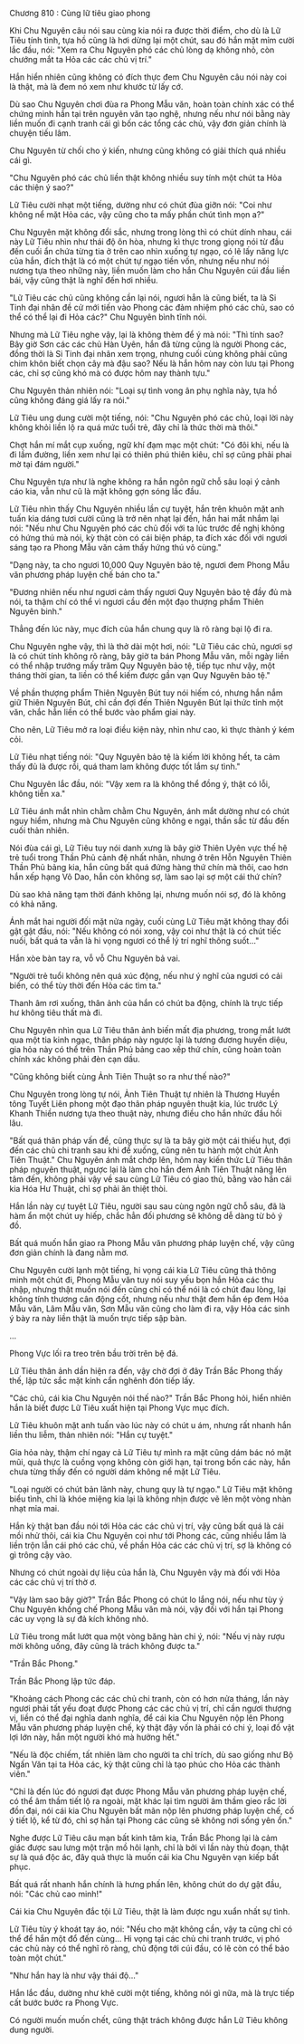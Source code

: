 




Chương 810 : Cùng lữ tiêu giao phong


Khi Chu Nguyên câu nói sau cùng kia nói ra được thời điểm, cho dù là Lữ Tiêu tính tình, tựa hồ cũng là hơi dừng lại một chút, sau đó hắn mặt mỉm cười lắc đầu, nói: "Xem ra Chu Nguyên phó các chủ lòng dạ không nhỏ, còn chướng mắt ta Hỏa các các chủ vị trí."

Hắn hiển nhiên cũng không có đích thực đem Chu Nguyên câu nói này coi là thật, mà là đem nó xem như khước từ lấy cớ.

Dù sao Chu Nguyên chơi đùa ra Phong Mẫu văn, hoàn toàn chính xác có thể chứng minh hắn tại trên nguyên văn tạo nghệ, nhưng nếu như nói bằng này liền muốn đi cạnh tranh cái gì bốn các tổng các chủ, vậy đơn giản chính là chuyện tiếu lâm.

Chu Nguyên từ chối cho ý kiến, nhưng cũng không có giải thích quá nhiều cái gì.

"Chu Nguyên phó các chủ liền thật không nhiều suy tính một chút ta Hỏa các thiện ý sao?"

Lữ Tiêu cười nhạt một tiếng, dường như có chút đùa giỡn nói: "Coi như không nể mặt Hỏa các, vậy cũng cho ta mấy phần chút tình mọn a?"

Chu Nguyên mặt không đổi sắc, nhưng trong lòng thì có chút dính nhau, cái này Lữ Tiêu nhìn như thái độ ôn hòa, nhưng kì thực trong giọng nói từ đầu đến cuối ẩn chứa từng tia ở trên cao nhìn xuống tự ngạo, có lẽ lấy năng lực của hắn, đích thật là có một chút tự ngạo tiền vốn, nhưng nếu như nói nương tựa theo những này, liền muốn làm cho hắn Chu Nguyên cúi đầu liền bái, vậy cũng thật là nghĩ đến hơi nhiều.

"Lữ Tiêu các chủ cũng không cần lại nói, ngươi hẳn là cũng biết, ta là Si Tinh đại nhân đề cử mới tiến vào Phong các đảm nhiệm phó các chủ, sao có thể có thể lại đi Hỏa các?" Chu Nguyên bình tĩnh nói.

Nhưng mà Lữ Tiêu nghe vậy, lại là không thèm để ý mà nói: "Thì tính sao? Bây giờ Sơn các các chủ Hàn Uyên, hắn đã từng cũng là người Phong các, đồng thời là Si Tinh đại nhân xem trọng, nhưng cuối cùng không phải cũng chim khôn biết chọn cây mà đậu sao? Nếu là hắn hôm nay còn lưu tại Phong các, chỉ sợ cũng khó mà có được hôm nay thành tựu."

Chu Nguyên thản nhiên nói: "Loại sự tình vong ân phụ nghĩa này, tựa hồ cũng không đáng giá lấy ra nói."

Lữ Tiêu ung dung cười một tiếng, nói: "Chu Nguyên phó các chủ, loại lời này không khỏi liền lộ ra quá mức tuổi trẻ, đây chỉ là thức thời mà thôi."

Chợt hắn mí mắt cụp xuống, ngữ khí đạm mạc một chút: "Có đôi khi, nếu là đi lầm đường, liền xem như lại có thiên phú thiên kiêu, chỉ sợ cũng phải phai mờ tại đám người."

Chu Nguyên tựa như là nghe không ra hắn ngôn ngữ chỗ sâu loại ý cảnh cáo kia, vẫn như cũ là mặt không gợn sóng lắc đầu.

Lữ Tiêu nhìn thấy Chu Nguyên nhiều lần cự tuyệt, hắn trên khuôn mặt anh tuấn kia dáng tươi cười cũng là trở nên nhạt lại đến, hắn hai mắt nhắm lại nói: "Nếu như Chu Nguyên phó các chủ đối với ta lúc trước đề nghị không có hứng thú mà nói, kỳ thật còn có cái biện pháp, ta đích xác đối với ngươi sáng tạo ra Phong Mẫu văn cảm thấy hứng thú vô cùng."

"Dạng này, ta cho ngươi 10,000 Quy Nguyên bảo tệ, ngươi đem Phong Mẫu văn phương pháp luyện chế bán cho ta."

"Đương nhiên nếu như ngươi cảm thấy ngươi Quy Nguyên bảo tệ đầy đủ mà nói, ta thậm chí có thể vì ngươi cầu đến một đạo thượng phẩm Thiên Nguyên binh."

Thẳng đến lúc này, mục đích của hắn chung quy là rõ ràng bại lộ đi ra.

Chu Nguyên nghe vậy, thì là thở dài một hơi, nói: "Lữ Tiêu các chủ, ngươi sợ là có chút tính không rõ ràng, bây giờ ta bán Phong Mẫu văn, mỗi ngày liền có thể nhập trướng mấy trăm Quy Nguyên bảo tệ, tiếp tục như vậy, một tháng thời gian, ta liền có thể kiếm được gần vạn Quy Nguyên bảo tệ."

Về phần thượng phẩm Thiên Nguyên Bút tuy nói hiếm có, nhưng hắn nắm giữ Thiên Nguyên Bút, chỉ cần đợi đến Thiên Nguyên Bút lại thức tỉnh một văn, chắc hẳn liền có thể bước vào phẩm giai này.

Cho nên, Lữ Tiêu mở ra loại điều kiện này, nhìn như cao, kì thực thành ý kém cỏi.

Lữ Tiêu nhạt tiếng nói: "Quy Nguyên bảo tệ là kiếm lời không hết, ta cảm thấy đủ là được rồi, quá tham lam không được tốt lắm sự tình."

Chu Nguyên lắc đầu, nói: "Vậy xem ra là không thể đồng ý, thật có lỗi, không tiễn xa."

Lữ Tiêu ánh mắt nhìn chằm chằm Chu Nguyên, ánh mắt dường như có chút nguy hiểm, nhưng mà Chu Nguyên cũng không e ngại, thần sắc từ đầu đến cuối thản nhiên.

Nói đùa cái gì, Lữ Tiêu tuy nói danh xưng là bây giờ Thiên Uyên vực thế hệ trẻ tuổi trong Thần Phủ cảnh đệ nhất nhân, nhưng ở trên Hỗn Nguyên Thiên Thần Phủ bảng kia, hắn cũng bất quá đứng hàng thứ chín mà thôi, cao hơn hắn xếp hạng Võ Dao, hắn còn không sợ, làm sao lại sợ một cái thứ chín?

Dù sao khả năng tạm thời đánh không lại, nhưng muốn nói sợ, đó là không có khả năng.

Ánh mắt hai người đối mặt nửa ngày, cuối cùng Lữ Tiêu mặt không thay đổi gật gật đầu, nói: "Nếu không có nói xong, vậy coi như thật là có chút tiếc nuối, bất quá ta vẫn là hi vọng ngươi có thể lý trí nghĩ thông suốt..."

Hắn xòe bàn tay ra, vỗ vỗ Chu Nguyên bả vai.

"Người trẻ tuổi không nên quá xúc động, nếu như ý nghĩ của ngươi có cải biến, có thể tùy thời đến Hỏa các tìm ta."

Thanh âm rơi xuống, thân ảnh của hắn có chút ba động, chính là trực tiếp hư không tiêu thất mà đi.

Chu Nguyên nhìn qua Lữ Tiêu thân ảnh biến mất địa phương, trong mắt lướt qua một tia kinh ngạc, thân pháp này ngược lại là tương đương huyền diệu, gia hỏa này có thể trên Thần Phủ bảng cao xếp thứ chín, cũng hoàn toàn chính xác không phải đèn cạn dầu.

"Cũng không biết cùng Ảnh Tiên Thuật so ra như thế nào?"

Chu Nguyên trong lòng tự nói, Ảnh Tiên Thuật tự nhiên là Thương Huyền tông Tuyết Liên phong một đạo thân pháp nguyên thuật kia, lúc trước Lý Khanh Thiền nương tựa theo thuật này, nhưng điều cho hắn nhức đầu hồi lâu.

"Bất quá thân pháp vấn đề, cũng thực sự là ta bây giờ một cái thiếu hụt, đợi đến các chủ chi tranh sau khi để xuống, cũng nên tu hành một chút Ảnh Tiên Thuật." Chu Nguyên ánh mắt chớp lên, hôm nay kiến thức Lữ Tiêu thân pháp nguyên thuật, ngược lại là làm cho hắn đem Ảnh Tiên Thuật nâng lên tâm đến, không phải vậy về sau cùng Lữ Tiêu có giao thủ, bằng vào hắn cái kia Hóa Hư Thuật, chỉ sợ phải ăn thiệt thòi.

Hắn lần này cự tuyệt Lữ Tiêu, người sau sau cùng ngôn ngữ chỗ sâu, đã là hàm ẩn một chút uy hiếp, chắc hẳn đối phương sẽ không dễ dàng từ bỏ ý đồ.

Bất quá muốn hắn giao ra Phong Mẫu văn phương pháp luyện chế, vậy cũng đơn giản chính là đang nằm mơ.

Chu Nguyên cười lạnh một tiếng, hi vọng cái kia Lữ Tiêu cũng thả thông minh một chút đi, Phong Mẫu văn tuy nói suy yếu bọn hắn Hỏa các thu nhập, nhưng thật muốn nói đến cũng chỉ có thể nói là có chút đau lòng, lại không tính thương cân động cốt, nhưng nếu như thật đem hắn ép đem Hỏa Mẫu văn, Lâm Mẫu văn, Sơn Mẫu văn cũng cho làm đi ra, vậy Hỏa các sinh ý bày ra này liền thật là muốn trực tiếp sập bàn.

...

Phong Vực lối ra treo trên bầu trời trên bệ đá.

Lữ Tiêu thân ảnh dần hiện ra đến, vậy chờ đợi ở đây Trần Bắc Phong thấy thế, lập tức sắc mặt kính cẩn nghênh đón tiếp lấy.

"Các chủ, cái kia Chu Nguyên nói thế nào?" Trần Bắc Phong hỏi, hiển nhiên hắn là biết được Lữ Tiêu xuất hiện tại Phong Vực mục đích.

Lữ Tiêu khuôn mặt anh tuấn vào lúc này có chút u ám, nhưng rất nhanh hắn liền thu liễm, thản nhiên nói: "Hắn cự tuyệt."

Gia hỏa này, thậm chí ngay cả Lữ Tiêu tự mình ra mặt cũng dám bác nó mặt mũi, quả thực là cuồng vọng không còn giới hạn, tại trong bốn các này, hắn chưa từng thấy đến có người dám không nể mặt Lữ Tiêu.

"Loại người có chút bản lãnh này, chung quy là tự ngạo." Lữ Tiêu mặt không biểu tình, chỉ là khóe miệng kia lại là không nhịn được vẽ lên một vòng nhàn nhạt mỉa mai.

Hắn kỳ thật ban đầu nói tới Hỏa các các chủ vị trí, vậy cũng bất quá là cái mồi nhử thôi, cái kia Chu Nguyên coi như tới Phong các, cũng nhiều lắm là liền trộn lẫn cái phó các chủ, về phần Hỏa các các chủ vị trí, sợ là không có gì trông cậy vào.

Nhưng có chút ngoài dự liệu của hắn là, Chu Nguyên vậy mà đối với Hỏa các các chủ vị trí thờ ơ.

"Vậy làm sao bây giờ?" Trần Bắc Phong có chút lo lắng nói, nếu như tùy ý Chu Nguyên khống chế Phong Mẫu văn mà nói, vậy đối với hắn tại Phong các uy vọng là sự đả kích không nhỏ.

Lữ Tiêu trong mắt lướt qua một vòng băng hàn chi ý, nói: "Nếu vị này rượu mời không uống, đây cũng là trách không được ta."

"Trần Bắc Phong."

Trần Bắc Phong lập tức đáp.

"Khoảng cách Phong các các chủ chi tranh, còn có hơn nửa tháng, lần này ngươi phải tất yếu đoạt được Phong các các chủ vị trí, chỉ cần ngươi thượng vị, liền có thể đại nghĩa danh nghĩa, để cái kia Chu Nguyên nộp lên Phong Mẫu văn phương pháp luyện chế, kỳ thật đây vốn là phải có chi ý, loại đồ vật lợi lớn này, hắn một người khó mà hưởng hết."

"Nếu là độc chiếm, tất nhiên làm cho người ta chỉ trích, dù sao giống như Bộ Ngấn Văn tại ta Hỏa các, kỳ thật cũng chỉ là tạo phúc cho Hỏa các thành viên."

"Chỉ là đến lúc đó ngươi đạt được Phong Mẫu văn phương pháp luyện chế, có thể âm thầm tiết lộ ra ngoài, mặt khác lại tìm người âm thầm gieo rắc lời đồn đại, nói cái kia Chu Nguyên bất mãn nộp lên phương pháp luyện chế, cố ý tiết lộ, kể từ đó, chỉ sợ hắn tại Phong các cũng sẽ không nơi sống yên ổn."

Nghe được Lữ Tiêu câu mạn bất kinh tâm kia, Trần Bắc Phong lại là cảm giác được sau lưng một trận mồ hôi lạnh, chỉ là bởi vì lần này thủ đoạn, thật sự là quá độc ác, đây quả thực là muốn cái kia Chu Nguyên vạn kiếp bất phục.

Bất quá rất nhanh hắn chính là hưng phấn lên, không chút do dự gật đầu, nói: "Các chủ cao minh!"

Cái kia Chu Nguyên đắc tội Lữ Tiêu, thật là làm được ngu xuẩn nhất sự tình.

Lữ Tiêu tùy ý khoát tay áo, nói: "Nếu cho mặt không cần, vậy ta cũng chỉ có thể để hắn một đổ đến cùng... Hi vọng tại các chủ chi tranh trước, vị phó các chủ này có thể nghĩ rõ ràng, chủ động tới cúi đầu, có lẽ còn có thể bảo toàn một chút."

"Như hắn hay là như vậy thái độ..."

Hắn lắc đầu, dường như khẽ cười một tiếng, không nói gì nữa, mà là trực tiếp cất bước bước ra Phong Vực.

Có người muốn muốn chết, cũng thật trách không được hắn Lữ Tiêu không dung người.




